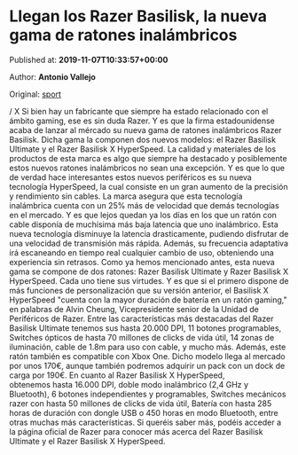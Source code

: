 
# Llegan los Razer Basilisk, la nueva gama de ratones inalámbricos

Published at: **2019-11-07T10:33:57+00:00**

Author: **Antonio Vallejo**

Original: [sport](https://www.sport.es/es/noticias/tecnologia/llegan-los-razer-basilisk-nueva-gama-ratones-inalambricos-7717721)

/
X
Si bien hay un fabricante que siempre ha estado relacionado con el ámbito gaming, ese es sin duda Razer. Y es que la firma estadounidense acaba de lanzar al mércado su nueva gama de ratones inalámbricos Razer Basilisk. Dicha gama la componen dos nuevos modelos: el Razer Basilisk Ultimate y el Razer Basilisk X HyperSpeed.
La calidad y materiales de los productos de esta marca es algo que siempre ha destacado y posiblemente estos nuevos ratones inalámbricos no sean una excepción. Y es que lo que de verdad hace interesantes estos nuevos periféricos es su nueva tecnología HyperSpeed, la cual consiste en un gran aumento de la precisión y rendimiento sin cables. La marca asegura que esta tecnología inalámbrica cuenta con un 25% más de velocidad que demás tecnologías en el mercado. Y es que lejos quedan ya los días en los que un ratón con cable disponía de muchísima más baja latencia que uno inalámbrico.
Esta nueva tecnología disminuye la latencia drasticamente, pudiendo disfrutar de una velocidad de transmisión más rápida. Además, su frecuencia adaptativa irá escaneando en tiempo real cualquier cambio de uso, obteniendo una experiencia sin retrasos.
Como ya hemos mencionado antes, esta nueva gama se compone de dos ratones: Razer Basilisk Ultimate y Razer Basilisk X HyperSpeed. Cada uno tiene sus virtudes. Y es que si el primero dispone de más funciones de personalización que su versión anterior, el Basilisk X HyperSpeed "cuenta con la mayor duración de batería en un ratón gaming," en palabras de Alvin Cheung, Vicepresidente senior de la Unidad de Periféricos de Razer.
Entre las características más destacadas del Razer Basilisk Ultimate tenemos sus hasta 20.000 DPI, 11 botones programables, Switches ópticos de hasta 70 millones de clicks de vida útil, 14 zonas de iluminación, cable de 1.8m para uso con cable, y mucho más. Además, este ratón también es compatible con Xbox One. Dicho modelo llega al mercado por unos 170€, aunque también podremos adquirir un pack con un dock de carga por 190€.
En cuanto al Razer Basilisk X HyperSpeed, obtenemos hasta 16.000 DPI, doble modo inalámbrico (2,4 GHz y Bluetooth), 6 botones independientes y programables, Switches mecánicos razer con hasta 50 millones de clicks de vida útil, Batería con hasta 285 horas de duración con dongle USB o 450 horas en modo Bluetooth, entre otras muchas más características.
Si queréis saber más, podéis acceder a la página oficial de Razer para conocer más acerca del Razer Basilisk Ultimate y el Razer Basilisk X HyperSpeed.
